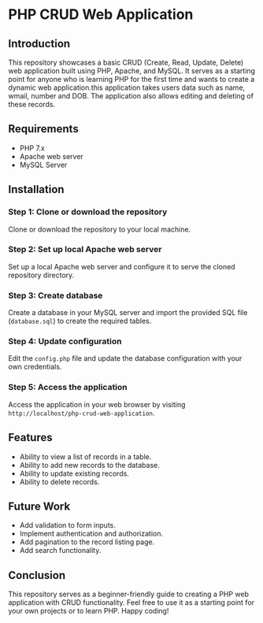 # PHP CRUD Web Application
## Introduction
This repository showcases a basic CRUD (Create, Read, Update, Delete) web application built using PHP, Apache, and MySQL. It serves as a starting point for anyone who is learning PHP for the first time and wants to create a dynamic web application.this application takes users data such as name, wmail, number and DOB. The application also allows editing and deleting of these records.

## Requirements
- PHP 7.x
- Apache web server
- MySQL Server

## Installation
### Step 1: Clone or download the repository
Clone or download the repository to your local machine.

### Step 2: Set up local Apache web server
Set up a local Apache web server and configure it to serve the cloned repository directory.

### Step 3: Create database
Create a database in your MySQL server and import the provided SQL file (`database.sql`) to create the required tables.

### Step 4: Update configuration
Edit the `config.php` file and update the database configuration with your own credentials.

### Step 5: Access the application
Access the application in your web browser by visiting `http://localhost/php-crud-web-application`.

## Features
- Ability to view a list of records in a table.
- Ability to add new records to the database.
- Ability to update existing records.
- Ability to delete records.

## Future Work
- Add validation to form inputs.
- Implement authentication and authorization.
- Add pagination to the record listing page.
- Add search functionality.

## Conclusion
This repository serves as a beginner-friendly guide to creating a PHP web application with CRUD functionality. Feel free to use it as a starting point for your own projects or to learn PHP. Happy coding!
